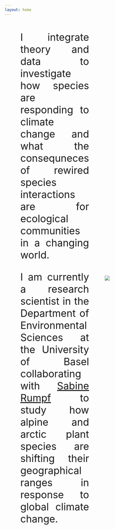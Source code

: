 ```yaml
---
layout: home
---
```


<div style="display: flex; align-items: center;">
  <div style="flex: 1; text-align: center; padding: 0 10%;">

<p style="font-size: 32px; text-align: justify;">I integrate theory and data to investigate how species are responding to climate change and what the consequneces of rewired species interactions are for ecological communities in a changing world.</p>
<p style="font-size: 32px; text-align: justify;"></p>
<p style="font-size: 32px; text-align: justify;">I am currently a research scientist in the Department of Environmental Sciences at the University of Basel collaborating with <a href="https://www.eco.duw.unibas.ch/en/" target="_blank" rel="noopener">Sabine Rumpf</a> to study how alpine and arctic plant species are shifting their geographical ranges in response to global climate change.</p>

  </div>
  <div style="flex: 1;">
    <img src="{{ '/images/Chris_homepage.jpg' | relative_url }}" style="max-height: 10in; height: auto; width: auto;">
  </div>
</div>
